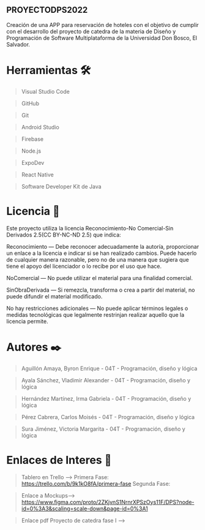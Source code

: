 ## PROYECTODPS2022
Creación de una APP para reservación de hoteles con el objetivo de cumplir con el desarrollo del proyecto de catedra de la materia de Diseño y Programación de Software Multiplataforma de la Universidad Don Bosco, El Salvador. 

# Herramientas 🛠️
>Visual Studio Code

>GitHub

>Git

>Android Studio

>Firebase

>Node.js

>ExpoDev

>React Native

>Software Developer Kit de Java

# Licencia 📄
Este proyecto utiliza la licencia Reconocimiento-No Comercial-Sin Derivados 2.5(CC BY-NC-ND 2.5) que indica:

Reconocimiento — Debe reconocer adecuadamente la autoría, proporcionar un enlace a la licencia e indicar si se han realizado cambios. Puede hacerlo de cualquier manera razonable, pero no de una manera que sugiera que tiene el apoyo del licenciador o lo recibe por el uso que hace.

NoComercial — No puede utilizar el material para una finalidad comercial.

SinObraDerivada — Si remezcla, transforma o crea a partir del material, no puede difundir el material modificado.

No hay restricciones adicionales — No puede aplicar términos legales o medidas tecnológicas que legalmente restrinjan realizar aquello que la licencia permite.

# Autores ✒️
>Aguillón Amaya, Byron Enrique     -  04T  -  Programación, diseño y lógica

>Ayala Sánchez, Vladimir Alexander -  04T  -  Programación, diseño y lógica

>Hernández Martínez, Irma Gabriela -  04T  -  Programación, diseño y lógica

>Pérez Cabrera, Carlos Moisés      -  04T  -  Programación, diseño y lógica

>Sura Jiménez, Victoria Margarita  -  04T  -  Programación, diseño y lógica


# Enlaces de Interes 👀
>Tablero en Trello -->
> Primera Fase: https://trello.com/b/9k1kO8fA/primera-fase
> Segunda Fase:

>Enlace a Mockups--> https://www.figma.com/proto/2ZKjvnS1NrnrXPSzOys11F/DPS?node-id=0%3A3&scaling=scale-down&page-id=0%3A1

>Enlace pdf Proyecto de catedra fase I -->

